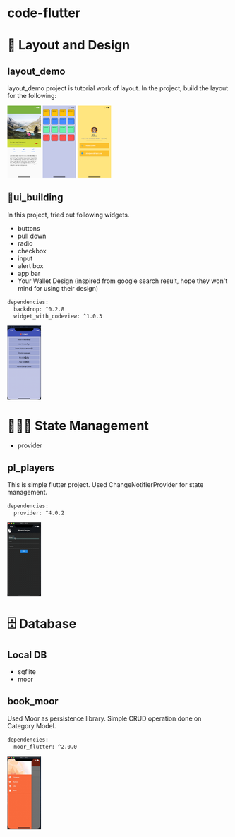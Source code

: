 # code-flutter

# 🎨 Layout and Design

## layout_demo

layout_demo project is tutorial work of layout. In the project, build the layout for the following:

<div>
<img src='flutter/layout_demo/look/lake_final_look.png' width="15%" alt='lake'>
<img src='flutter/layout_demo/look/basic_layout.png' width="15%" alt='lake'> <img src='flutter/layout_demo/look/avatar_final_look.png' width="15%" alt='lake'>
</div>

## 🧩ui_building

In this project, tried out following widgets.

- buttons
- pull down
- radio
- checkbox
- input
- alert box
- app bar
- Your Wallet Design (inspired from google search result, hope they won't mind for using their design)

```
dependencies:
  backdrop: ^0.2.8
  widget_with_codeview: ^1.0.3
```

<div>
<img src='flutter/ui_building/screenshot/ui_building.gif' width="15%" alt='ui'> 
</div>

# 🤹🏻‍♂️ State Management

- provider

## pl_players

This is simple flutter project.
Used ChangeNotifierProvider for state management.

```
dependencies:
  provider: ^4.0.2
```

<div>
<img src='flutter/provider_demo/pl_players/screenshot/pl_provider.gif' width="15%" alt='pl_players'> 
</div>

# 🗄 Database

## Local DB

- sqflite
- moor

## book_moor

Used Moor as persistence library.
Simple CRUD operation done on Category Model.

```
dependencies:
  moor_flutter: ^2.0.0
```

<div>
<img src='flutter/database_demo/moor/book_moor/screenshot/category_moor.gif' width="15%" alt='category'> 
</div>
